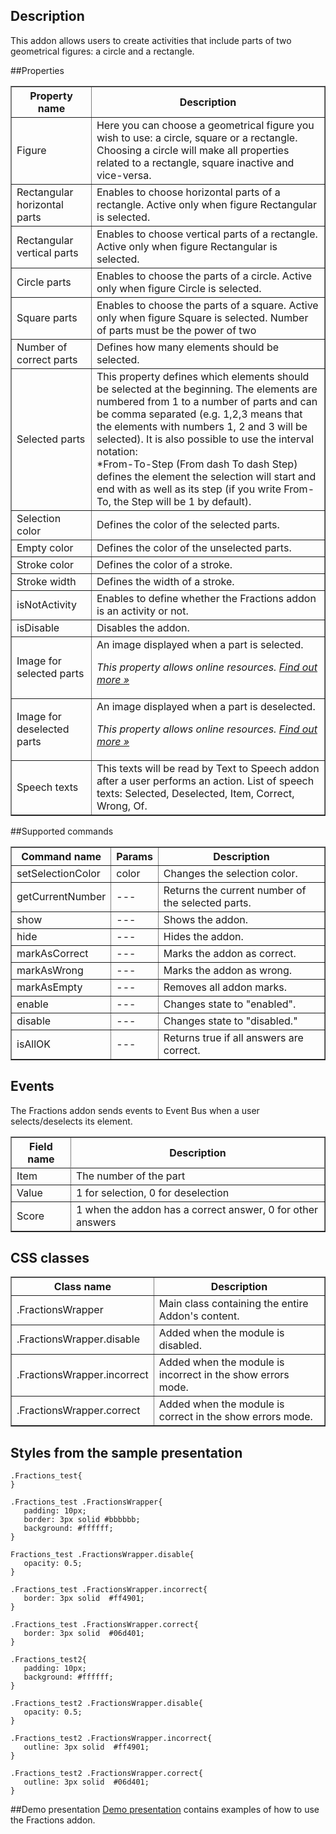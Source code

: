 ## Description

This addon allows users to create activities that include parts of two geometrical figures: a circle and a rectangle.

##Properties

<table border='1'>
<tbody>
    <tr>
        <th>Property name</th>
        <th>Description</th>
    </tr>
<tr>
        <td>Figure</td>
        <td>Here you can choose a geometrical figure you wish to use: a circle, square or a rectangle. Choosing a circle will make all properties related to a rectangle, square inactive and vice-versa.</td>
    </tr>
    <tr>
        <td>Rectangular horizontal parts</td>
        <td>Enables to choose horizontal parts of a rectangle. Active only when figure Rectangular is selected.</td>
    </tr>
    <tr>
        <td>Rectangular vertical parts</td>
        <td>Enables to choose vertical parts of a rectangle. Active only when figure Rectangular is selected.</td>
    </tr>
    <tr>
        <td>Circle parts</td>
        <td>Enables to choose the parts of a circle. Active only when figure Circle is selected.</td>
    </tr>
    <tr>
        <td>Square parts</td>
        <td>Enables to choose the parts of a square. Active only when figure Square is selected. Number of parts must be the power of two</td>
    </tr>
    <tr>
        <td>Number of correct parts</td>
        <td>Defines how many elements should be selected.</td>
    </tr>
    <tr>
        <td>Selected parts</td>
        <td>This property defines which elements should be selected at the beginning. The elements are numbered from 1 to a number of parts and can be comma separated (e.g. 1,2,3 means that the elements with numbers 1, 2 and 3 will be selected). It is also possible to use the interval notation:<br>*From-To-Step (From dash To dash Step) defines the element the selection will start and end with as well as its step (if you write From-To, the Step will be 1 by default).
</td>
    </tr>
    <tr>
        <td>Selection color</td>
        <td>Defines the color of the selected parts.</td>
    </tr>
<tr>
        <td>Empty color</td>
        <td>Defines the color of the unselected parts.</td>
    </tr>
<tr>
        <td>Stroke color</td>
        <td>Defines the color of a stroke.</td>
    </tr>
<tr>
        <td>Stroke width</td>
        <td>Defines the width of a stroke.</td>
    </tr>
<tr>
        <td>isNotActivity</td>
        <td>Enables to define whether the Fractions addon is an activity or not. </td>
    </tr>
<tr>
        <td>isDisable</td>
        <td>Disables the addon.</td>
    </tr>
<tr>
        <td>Image for selected parts</td>
        <td>An image displayed when a part is selected.
<p><em>This property allows online resources. <a href="/doc/page/Online-resources">Find out more »</a></em></p></td>
    </tr>
<tr>
        <td>Image for deselected parts</td>
        <td>An image displayed when a part is deselected.
<p><em>This property allows online resources. <a href="/doc/page/Online-resources">Find out more »</a></em></p></td>
    </tr>
    <tr>
        <td>Speech texts</td>
        <td>
            This texts will be read by Text to Speech addon after a user performs an action.
            List of speech texts: Selected, Deselected, Item, Correct, Wrong, Of.
        </td>
    </tr>
</tbody>
</table>

##Supported commands

<table border='1'>
<tbody>
    <tr>
        <th>Command name</th>
        <th>Params</th>
        <th>Description</th>
    </tr>
    <tr>
        <td>setSelectionColor</td>
        <td>color</td>
        <td>Changes the selection color.</td>
    </tr>
<tr>
        <td>getCurrentNumber</td>
        <td>---</td>
        <td>Returns the current number of the selected parts.</td>
    </tr>
<tr>
        <td>show</td>
        <td>---</td>
        <td>Shows the addon.</td>
    </tr>
<tr>
        <td>hide</td>
        <td>---</td>
        <td>Hides the addon.</td>
</tr>
<tr>
        <td>markAsCorrect</td>
        <td>---</td>
        <td>Marks the addon as correct.</td>
</tr>
<tr>
        <td>markAsWrong</td>
        <td>---</td>
        <td>Marks the addon as wrong.</td>
</tr>
<tr>
        <td>markAsEmpty</td>
        <td>---</td>
        <td>Removes all addon marks.</td>
</tr>
<tr>
        <td>enable</td>
        <td>---</td>
        <td>Changes state to "enabled".</td>
    </tr>
    <tr>
        <td>disable</td>
        <td>---</td>
        <td>Changes state to "disabled."</td>
    </tr>
<tr>
        <td>isAllOK</td>
        <td>---</td>
        <td>Returns true if all answers are correct.</td>
    </tr>
</tbody>
</table>

## Events
The Fractions addon sends events to Event Bus when a user selects/deselects its element.

<table border='1'>
<tbody>
    <tr>
        <th>Field name</th>
        <th>Description</th>
    </tr>
    <tr>
        <tr>
            <td>Item</td>
            <td>The number of the part</td>
        </tr>
        <tr>
            <td>Value</td>
            <td>1 for selection, 0 for deselection</td>
        </tr>
        <tr>
            <td>Score</td>
            <td>1 when the addon has a correct answer, 0 for other answers</td>
        </tr>
    </tr>
</tbody>
</table>

## CSS classes

<table border='1'>
    <tr>
        <th>Class name</th>
        <th>Description</th>
    </tr>
    <tr>
        <td>.FractionsWrapper</td>
        <td>Main class containing the entire Addon's content.</td>
    </tr>
    <tr>
        <td>.FractionsWrapper.disable</td>
        <td>Added when the module is disabled.</td>
    </tr>
    <tr>
        <td>.FractionsWrapper.incorrect</td>
        <td>Added when the module is incorrect in the show errors mode.</td>
    </tr>
    <tr>
        <td>.FractionsWrapper.correct</td>
        <td>Added when the module is correct in the show errors mode.</td>
    </tr>
</table>

## Styles from the sample presentation

    .Fractions_test{    
    }    

    .Fractions_test .FractionsWrapper{    
	   padding: 10px;     
  	   border: 3px solid #bbbbbb;    
  	   background: #ffffff;    
    }    

    Fractions_test .FractionsWrapper.disable{        
 	   opacity: 0.5;    
    }    

    .Fractions_test .FractionsWrapper.incorrect{    
 	   border: 3px solid  #ff4901;    
    }

    .Fractions_test .FractionsWrapper.correct{    
 	   border: 3px solid  #06d401;    
    }

    .Fractions_test2{    
  	   padding: 10px;     
 	   background: #ffffff;    
    }    

    .Fractions_test2 .FractionsWrapper.disable{        
 	   opacity: 0.5;    
    }     

    .Fractions_test2 .FractionsWrapper.incorrect{    
 	   outline: 3px solid  #ff4901;    
    }

    .Fractions_test2 .FractionsWrapper.correct{
 	   outline: 3px solid  #06d401;
    }    

##Demo presentation
[Demo presentation](/embed/6417239809982464 "Demo presentation") contains examples of how to use the Fractions addon.              